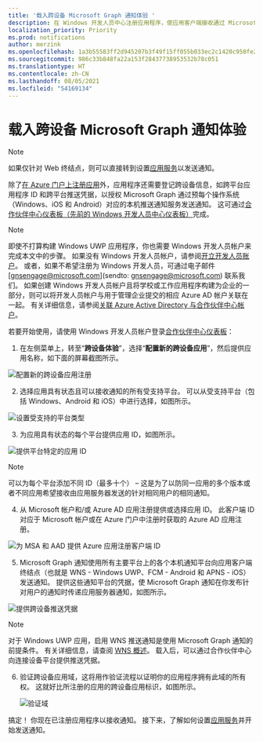 ```yaml
---
title: '载入跨设备 Microsoft Graph 通知体验 '
description: 在 Windows 开发人员中心注册应用程序，使应用客户端接收通过 Microsoft Graph 发送的跨设备通知。
localization_priority: Priority
ms.prod: notifications
author: merzink
ms.openlocfilehash: 1a3b55583ff2d945207b3f49f15ff055b033ec2c1420c950fe2238d7964cd768
ms.sourcegitcommit: 986c33b848fa22a153f28437738953532b78c051
ms.translationtype: HT
ms.contentlocale: zh-CN
ms.lasthandoff: 08/05/2021
ms.locfileid: "54169134"
---
```

# <a name="onboarding-to-cross-device-experiences-for-microsoft-graph-notifications"></a>载入跨设备 Microsoft Graph 通知体验

>[!NOTE]
>如果仅针对 Web 终结点，则可以直接转到设置[应用服务](notifications-integrating-app-server.md)以发送通知。

除了[在 Azure 门户上注册应用](notifications-integration-app-registration.md)外，应用程序还需要登记跨设备信息，如跨平台应用程序 ID 和跨平台推送凭据，以授权 Microsoft Graph 通过预每个操作系统（Windows、iOS 和 Android）对应的本机推送通知服务发送通知。 这可通过[合作伙伴中心仪表板（先前的 Windows 开发人员中心仪表板）](https://partner.microsoft.com/dashboard/)完成。 

> [!NOTE]
> 即使不打算构建 Windows UWP 应用程序，你也需要 Windows 开发人员帐户来完成本文中的步骤。 如果没有 Windows 开发人员帐户，请参阅[开立开发人员账户](/windows/uwp/publish/opening-a-developer-account)。 或者，如果不希望注册为 Windows 开发人员，可通过电子邮件 [gnsengage@microsoft.com](sendto: gnsengage@microsoft.com) 联系我们。 如果创建 Windows 开发人员帐户且将学校或工作应用程序构建为企业的一部分，则可以将开发人员帐户与用于管理企业提交的相应 Azure AD 帐户关联在一起。 有关详细信息，请参阅[关联 Azure Active Directory 与合作伙伴中心帐户](/windows/uwp/publish/associate-azure-ad-with-partner-center)。

若要开始使用，请使用 Windows 开发人员帐户登录[合作伙伴中心仪表板](https://partner.microsoft.com/dashboard)：

1.  在左侧菜单上，转至“**跨设备体验**”，选择“**配置新的跨设备应用**”，然后提供应用名称，如下面的屏幕截图所示。

![配置新的跨设备应用注册](images/notifications-crossdevice-new-configure.png)

2.  选择应用具有状态且可以接收通知的所有受支持平台。 可以从受支持平台（包括 Windows、Android 和 iOS）中进行选择，如图所示。 

![设置受支持的平台类型](images/notifications-crossdevice-supported-platforms.png)

3.  为应用具有状态的每个平台提供应用 ID，如图所示。

 ![提供平台特定的应用 ID](images/notifications-crossdevice-platform-appids.png)

> [!NOTE] 
> 可以为每个平台添加不同 ID（最多十个） – 这是为了以防同一应用的多个版本或者不同应用希望接收由应用服务器发送的针对相同用户的相同通知。

4.  从 Microsoft 帐户和/或 Azure AD 应用注册提供或选择应用 ID。 此客户端 ID 对应于 Microsoft 帐户或在 Azure 门户中注册时获取的 Azure AD 应用注册。

![为 MSA 和 AAD 提供 Azure 应用注册客户端 ID](images/notifications-crossdevice-azureportal-clientid.png)

5.  Microsoft Graph 通知使用所有主要平台上的各个本机通知平台向应用客户端终结点（也就是 WNS - Windows UWP、FCM - Android 和 APNS - iOS）发送通知。 提供这些通知平台的凭据，使 Microsoft Graph 通知在你发布针对用户的通知时传递应用服务器通知，如图所示。

 ![提供跨设备推送凭据](images/notifications-crossdevice-push-cred.png)

> [!NOTE]
> 对于 Windows UWP 应用，启用 WNS 推送通知是使用 Microsoft Graph 通知的前提条件。 有关详细信息，请查阅 [WNS 概述](/windows/uwp/design/shell/tiles-and-notifications/windows-push-notification-services--wns--overview)。 载入后，可以通过合作伙伴中心向连接设备平台提供推送凭据。

6.  验证跨设备应用域，这将用作验证流程以证明你的应用程序拥有此域的所有权。 这就好比所注册的应用的跨设备应用标识，如图所示。
    
    ![验证域](images/notifications-crossdevice-domain-verify.png)

搞定！ 你现在已注册应用程序以接收通知。 接下来，了解如何设置[应用服务](notifications-integrating-app-server.md)并开始发送通知。